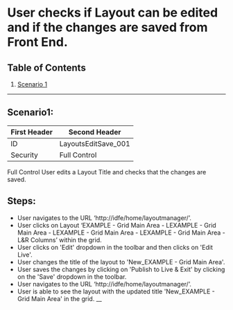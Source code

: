 ﻿# User checks if Layout can be edited and if the changes are saved from Front End. 
## Table of Contents
1. [Scenario 1](#Scenario1)

___
<div id="scenario1" />

## Scenario1: <a name="scenario-1"></a>
First Header | Second Header
------------ | -------------
ID | LayoutsEditSave_001
Security | Full Control

Full Control User edits a Layout Title and checks that the changes are saved.

## Steps: 
*	User navigates to the URL ‘http://idfe/home/layoutmanager/’.
*   User clicks on Layout ‘EXAMPLE - Grid Main Area - LEXAMPLE - Grid Main Area - LEXAMPLE - Grid Main Area - LEXAMPLE - Grid Main Area - L&R Columns’ within the grid.
*   User clicks on 'Edit' dropdown in the toolbar and then clicks on 'Edit Live'.
*   User changes the title of the layout to 'New_EXAMPLE - Grid Main Area'.
*   User saves the changes by clicking on 'Publish to Live & Exit' by clicking on the 'Save' dropdown in the toolbar.
*	User navigates to the URL ‘http://idfe/home/layoutmanager/’.
*   User is able to see the layout with the updated title 'New_EXAMPLE - Grid Main Area' in the grid.
__